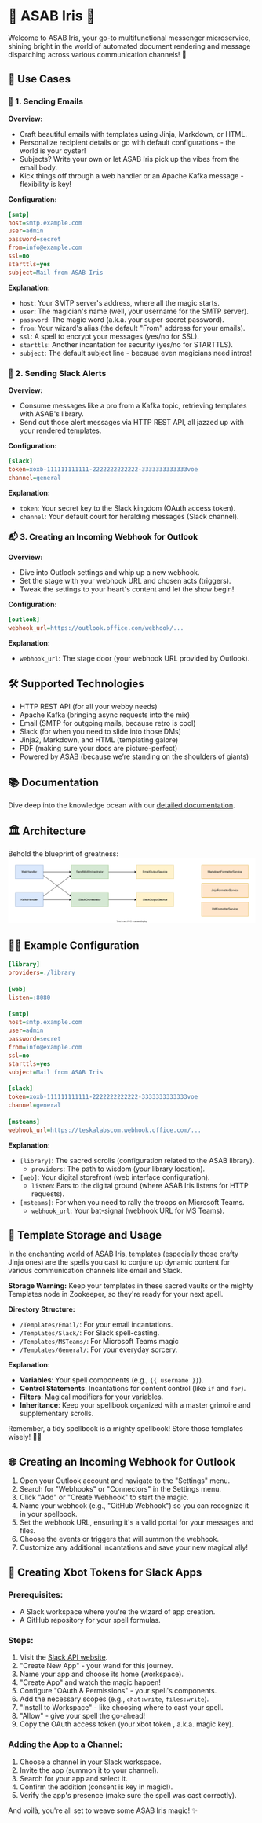 # 🌟 ASAB Iris 🌟

Welcome to ASAB Iris, your go-to multifunctional messenger microservice, shining bright in the world of automated document rendering and message dispatching across various communication channels! 🚀

## 🎯 Use Cases

### 📧 1. Sending Emails

**Overview:**
- Craft beautiful emails with templates using Jinja, Markdown, or HTML.
- Personalize recipient details or go with default configurations - the world is your oyster!
- Subjects? Write your own or let ASAB Iris pick up the vibes from the email body.
- Kick things off through a web handler or an Apache Kafka message - flexibility is key!

**Configuration:**
```ini
[smtp]
host=smtp.example.com
user=admin
password=secret
from=info@example.com
ssl=no
starttls=yes
subject=Mail from ASAB Iris
```
**Explanation:**
- `host`: Your SMTP server's address, where all the magic starts.
- `user`: The magician's name (well, your username for the SMTP server).
- `password`: The magic word (a.k.a. your super-secret password).
- `from`: Your wizard's alias (the default "From" address for your emails).
- `ssl`: A spell to encrypt your messages (yes/no for SSL).
- `starttls`: Another incantation for security (yes/no for STARTTLS).
- `subject`: The default subject line - because even magicians need intros!

### 🚨 2. Sending Slack Alerts

**Overview:**
- Consume messages like a pro from a Kafka topic, retrieving templates with ASAB's library.
- Send out those alert messages via HTTP REST API, all jazzed up with your rendered templates.

**Configuration:**
```ini
[slack]
token=xoxb-111111111111-2222222222222-3333333333333voe
channel=general
```
**Explanation:**
- `token`: Your secret key to the Slack kingdom (OAuth access token).
- `channel`: Your default court for heralding messages (Slack channel).

### 📬 3. Creating an Incoming Webhook for Outlook

**Overview:**
- Dive into Outlook settings and whip up a new webhook.
- Set the stage with your webhook URL and chosen acts (triggers).
- Tweak the settings to your heart's content and let the show begin!

**Configuration:**
```ini
[outlook]
webhook_url=https://outlook.office.com/webhook/...
```
**Explanation:**
- `webhook_url`: The stage door (your webhook URL provided by Outlook).

## 🛠 Supported Technologies
- HTTP REST API (for all your webby needs)
- Apache Kafka (bringing async requests into the mix)
- Email (SMTP for outgoing mails, because retro is cool)
- Slack (for when you need to slide into those DMs)
- Jinja2, Markdown, and HTML (templating galore)
- PDF (making sure your docs are picture-perfect)
- Powered by [ASAB](https://github.com/TeskaLabs/asab) (because we’re standing on the shoulders of giants)

## 📚 Documentation
Dive deep into the knowledge ocean with our [detailed documentation](https://teskalabs.github.io/asab-iris/).

## 🏛 Architecture
Behold the blueprint of greatness: ![ASAB Iris Architecture](./docs/asab-iris-architecture.drawio.svg)

## 🧙‍♂️ Example Configuration

```ini
[library]
providers=./library

[web]
listen=:8080

[smtp]
host=smtp.example.com
user=admin
password=secret
from=info@example.com
ssl=no
starttls=yes
subject=Mail from ASAB Iris

[slack]
token=xoxb-111111111111-2222222222222-3333333333333voe
channel=general

[msteams]
webhook_url=https://teskalabscom.webhook.office.com/...
```
**Explanation:**
- `[library]`: The sacred scrolls (configuration related to the ASAB library).
  - `providers`: The path to wisdom (your library location).
- `[web]`: Your digital storefront (web interface configuration).
  - `listen`: Ears to the digital ground (where ASAB Iris listens for HTTP requests).
- `[msteams]`: For when you need to rally the troops on Microsoft Teams.
  - `webhook_url`: Your bat-signal (webhook URL for MS Teams).

## 🎨 Template Storage and Usage

In the enchanting world of ASAB Iris, templates (especially those crafty Jinja ones) are the spells you cast to conjure up dynamic content for various communication channels like email and Slack.

**Storage Warning:**
Keep your templates in these sacred vaults or the mighty Templates node in Zookeeper, so they're ready for your next spell.

**Directory Structure:**
- `/Templates/Email/`: For your email incantations.
- `/Templates/Slack/`: For Slack spell-casting.
- `/Templates/MSTeams/`: For Microsoft Teams magic
- `/Templates/General/`: For your everyday sorcery.

**Explanation:**
- **Variables**: Your spell components (e.g., `{{ username }}`).
- **Control Statements**: Incantations for content control (like `if` and `for`).
- **Filters**: Magical modifiers for your variables.
- **Inheritance**: Keep your spellbook organized with a master grimoire and supplementary scrolls.

Remember, a tidy spellbook is a mighty spellbook! Store those templates wisely! 📜✨

## 🌐 Creating an Incoming Webhook for Outlook

1. Open your Outlook account and navigate to the "Settings" menu.
2. Search for "Webhooks" or "Connectors" in the Settings menu.
3. Click "Add" or "Create Webhook" to start the magic.
4. Name your webhook (e.g., "GitHub Webhook") so you can recognize it in your spellbook.
5. Set the webhook URL, ensuring it's a valid portal for your messages and files.
6. Choose the events or triggers that will summon the webhook.
7. Customize any additional incantations and save your new magical ally!

## 🤖 Creating Xbot Tokens for Slack Apps

### Prerequisites:
- A Slack workspace where you're the wizard of app creation.
- A GitHub repository for your spell formulas.

### Steps:
1. Visit the [Slack API website](https://api.slack.com/apps).
2. "Create New App" - your wand for this journey.
3. Name your app and choose its home (workspace).
4. "Create App" and watch the magic happen!
5. Configure "OAuth & Permissions" - your spell's components.
6. Add the necessary scopes (e.g., `chat:write`, `files:write`).
7. "Install to Workspace" - like choosing where to cast your spell.
8. "Allow" - give your spell the go-ahead!
9. Copy the OAuth access token (your xbot token , a.k.a. magic key).

### Adding the App to a Channel:
1. Choose a channel in your Slack workspace.
2. Invite the app (summon it to your channel).
3. Search for your app and select it.
4. Confirm the addition (consent is key in magic!).
5. Verify the app's presence (make sure the spell was cast correctly).

And voilà, you're all set to weave some ASAB Iris magic! ✨
